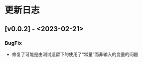# 更新日志

## [v0.0.2] - <2023-02-21>

### BugFix

* 修复了可能是由测试遗留下的使用了“常量”而非输入的变量的问题

[v0.0.1]: <https://github.com/LetMeFly666/RewardOrPunishYourself/tree/v0.0.1>
